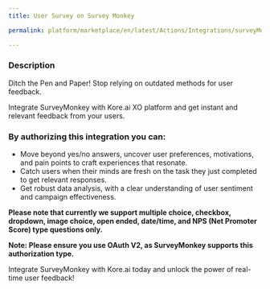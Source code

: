 ```yaml
---
title: User Survey on Survey Monkey

permalink: platform/marketplace/en/latest/Actions/Integrations/surveyMonkey_userSurvey

---
```


### Description

Ditch the Pen and Paper! Stop relying on outdated methods for user feedback. 

Integrate SurveyMonkey with Kore.ai XO platform and get instant and relevant feedback from your users.

### By authorizing this integration you can:

- Move beyond yes/no answers, uncover user preferences, motivations, and pain points to craft experiences that resonate. 
- Catch users when their minds are fresh on the task they just completed to get relevant responses.
- Get robust data analysis, with a clear understanding of user sentiment and campaign effectiveness. 

**Please note that currently we support multiple choice, checkbox, dropdown, image choice, open ended, date/time, and NPS (Net Promoter Score) type questions only.**

**Note: Please ensure you use OAuth V2, as SurveyMonkey supports this authorization type.**

Integrate SurveyMonkey with Kore.ai today and unlock the power of real-time user feedback!
